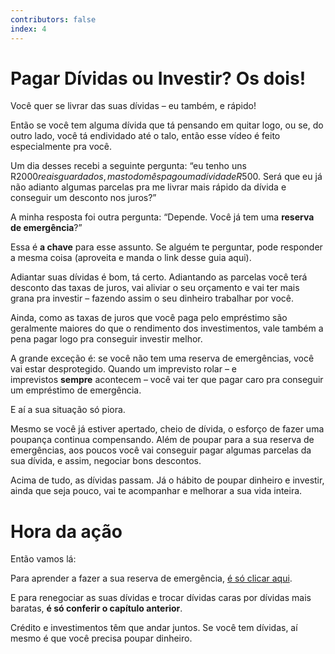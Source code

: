 ```yaml
---
contributors: false
index: 4
---
```

# Pagar Dívidas ou Investir? Os dois!

Você quer se livrar das suas dívidas – eu também, e rápido!

Então se você tem alguma dívida que tá pensando em quitar logo, ou se, do outro lado, você tá endividado até o talo, então esse vídeo é feito especialmente pra você.

Um dia desses recebi a seguinte pergunta: “eu tenho uns R$2000 reais guardados, mas todo mês pago uma dívida de R$500. Será que eu já não adianto algumas parcelas pra me livrar mais rápido da dívida e conseguir um desconto nos juros?”

A minha resposta foi outra pergunta: “Depende. Você já tem uma **reserva de emergência**?”

Essa é **a chave** para esse assunto. Se alguém te perguntar, pode responder a mesma coisa (aproveita e manda o link desse guia aqui).

Adiantar suas dívidas é bom, tá certo. Adiantando as parcelas você terá desconto das taxas de juros, vai aliviar o seu orçamento e vai ter mais grana pra investir – fazendo assim o seu dinheiro trabalhar por você.

Ainda, como as taxas de juros que você paga pelo empréstimo são geralmente maiores do que o rendimento dos investimentos, vale também a pena pagar logo pra conseguir investir melhor.

A grande exceção é: se você não tem uma reserva de emergências, você vai estar desprotegido. Quando um imprevisto rolar – e imprevistos **sempre** acontecem – você vai ter que pagar caro pra conseguir um empréstimo de emergência.

E aí a sua situação só piora.

Mesmo se você já estiver apertado, cheio de dívida, o esforço de fazer uma poupança continua compensando. Além de poupar para a sua reserva de emergências, aos poucos você vai conseguir pagar algumas parcelas da sua dívida, e assim, negociar bons descontos.

Acima de tudo, as dívidas passam. Já o hábito de poupar dinheiro e investir, ainda que seja pouco, vai te acompanhar e melhorar a sua vida inteira.

# **Hora da ação**

Então vamos lá:

Para aprender a fazer a sua reserva de emergência, [é só clicar aqui](/guia/inicio/2-emergencias-como-comprar-tranquilidade.html#reserva-para-emergencias).

E para renegociar as suas dívidas e trocar dívidas caras por dívidas mais baratas, **é só conferir o capítulo anterior**.

Crédito e investimentos têm que andar juntos. Se você tem dívidas, aí mesmo é que você precisa poupar dinheiro.